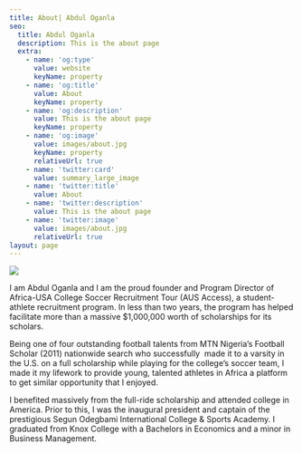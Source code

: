 ```yaml
---
title: About| Abdul Oganla
seo:
  title: Abdul Oganla
  description: This is the about page
  extra:
    - name: 'og:type'
      value: website
      keyName: property
    - name: 'og:title'
      value: About
      keyName: property
    - name: 'og:description'
      value: This is the about page
      keyName: property
    - name: 'og:image'
      value: images/about.jpg
      keyName: property
      relativeUrl: true
    - name: 'twitter:card'
      value: summary_large_image
    - name: 'twitter:title'
      value: About
    - name: 'twitter:description'
      value: This is the about page
    - name: 'twitter:image'
      value: images/about.jpg
      relativeUrl: true
layout: page
---
```

![](/images/image10.jpg)

I am Abdul Oganla and I am the proud founder and Program Director of Africa-USA College Soccer Recruitment Tour (AUS Access), a student-athlete recruitment program. In less than two years, the program has helped facilitate more than a massive $1,000,000 worth of scholarships for its scholars.

Being one of four outstanding football talents from MTN Nigeria’s Football Scholar (2011) nationwide search who successfully  made it to a varsity in the U.S. on a full scholarship while playing for the college’s soccer team,  I  made it my lifework to provide young, talented athletes in Africa a platform to get similar opportunity that I enjoyed.

I benefited massively from the full-ride scholarship and attended college in America. Prior to this, I was the inaugural president and captain of the prestigious Segun Odegbami International College & Sports Academy.
I graduated from Knox College with a Bachelors in Economics and a minor in Business Management.
